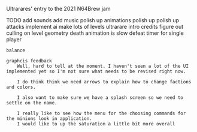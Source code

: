 
Ultrarares' entry to the 2021 N64Brew jam

TODO
    add sounds
    add music
    polish up animations
    polish up 
    polish up attacks
    implement ai
    make lots of levels
    ultrarare intro
    credits
    figure out culling on level geometry
    death animation is slow
    defeat timer for single player

    balance

    graphcis feedback
        Well, hard to tell at the moment. I haven't seen a lot of the UI implemented yet so I'm not sure what needs to be revised right now. 

        I do think think we need arrows to explain how to change factions and colors.

        I also want to make sure we have a splash screen so we need to settle on the name. 

        I really like to see how the menu for the choosing commands for the minions look in application.
        I would like to up the saturation a little bit more overall